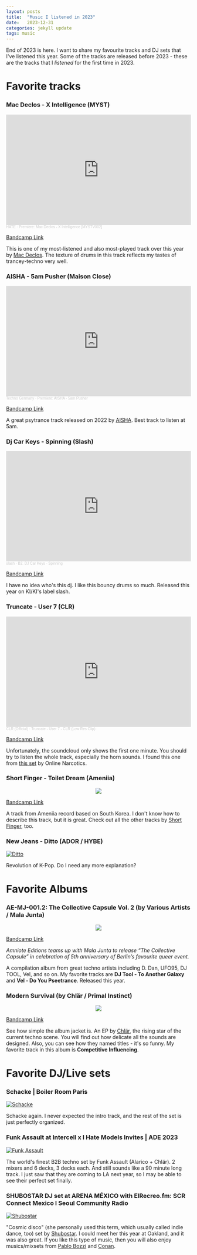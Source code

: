 ```yaml
---
layout: posts
title:  "Music I listened in 2023"
date:   2023-12-31
categories: jekyll update
tags: music
---
```


End of 2023 is here.
I want to share my favourite tracks and DJ sets that I've listened this year.
Some of the tracks are released before 2023 - these are the tracks that I *listened* for the first time in 2023.

# Favorite tracks


### Mac Declos - X Intelligence (MYST)

<iframe width="100%" height="300" scrolling="no" frameborder="no" allow="autoplay" src="https://w.soundcloud.com/player/?url=https%3A//api.soundcloud.com/tracks/1291676611&color=%23ff5500&auto_play=false&hide_related=false&show_comments=true&show_user=true&show_reposts=false&show_teaser=true&visual=true"></iframe><div style="font-size: 10px; color: #cccccc;line-break: anywhere;word-break: normal;overflow: hidden;white-space: nowrap;text-overflow: ellipsis; font-family: Interstate,Lucida Grande,Lucida Sans Unicode,Lucida Sans,Garuda,Verdana,Tahoma,sans-serif;font-weight: 100;"><a href="https://soundcloud.com/hate_music" title="HATE" target="_blank" style="color: #cccccc; text-decoration: none;">HATE</a> · <a href="https://soundcloud.com/hate_music/premiere-mac-declos-x-intelligence-mystv002" title="Premiere: Mac Declos - X Intelligence [MYSTV002]" target="_blank" style="color: #cccccc; text-decoration: none;">Premiere: Mac Declos - X Intelligence [MYSTV002]</a></div>

[Bandcamp Link](https://mystparis.bandcamp.com/track/b1-x-intelligence)

This is one of my most-listened and also most-played track over this year by [Mac Declos](https://www.instagram.com/mac.declos/).
The texture of drums in this track reflects my tastes of trancey-techno very well.

### AISHA - 5am Pusher (Maison Close)

<iframe width="100%" height="300" scrolling="no" frameborder="no" allow="autoplay" src="https://w.soundcloud.com/player/?url=https%3A//api.soundcloud.com/tracks/1256862361&color=%23ff5500&auto_play=false&hide_related=false&show_comments=true&show_user=true&show_reposts=false&show_teaser=true&visual=true"></iframe><div style="font-size: 10px; color: #cccccc;line-break: anywhere;word-break: normal;overflow: hidden;white-space: nowrap;text-overflow: ellipsis; font-family: Interstate,Lucida Grande,Lucida Sans Unicode,Lucida Sans,Garuda,Verdana,Tahoma,sans-serif;font-weight: 100;"><a href="https://soundcloud.com/technogermany" title="Techno Germany" target="_blank" style="color: #cccccc; text-decoration: none;">Techno Germany</a> · <a href="https://soundcloud.com/technogermany/premiere-aisha-5am-pusher" title="Premiere: AISHA - 5am Pusher" target="_blank" style="color: #cccccc; text-decoration: none;">Premiere: AISHA - 5am Pusher</a></div>

[Bandcamp Link](https://maisoncloserecords.bandcamp.com/track/5am-pusher)

A great psytrance track released on 2022 by [AISHA](https://www.instagram.com/aisha.gla/).
Best track to listen at 5am.

### Dj Car Keys - Spinning (Slash)

<iframe width="100%" height="300" scrolling="no" frameborder="no" allow="autoplay" src="https://w.soundcloud.com/player/?url=https%3A//api.soundcloud.com/tracks/1449141472&color=%23ff5500&auto_play=false&hide_related=false&show_comments=true&show_user=true&show_reposts=false&show_teaser=true&visual=true"></iframe><div style="font-size: 10px; color: #cccccc;line-break: anywhere;word-break: normal;overflow: hidden;white-space: nowrap;text-overflow: ellipsis; font-family: Interstate,Lucida Grande,Lucida Sans Unicode,Lucida Sans,Garuda,Verdana,Tahoma,sans-serif;font-weight: 100;"><a href="https://soundcloud.com/slashlabel" title="slash" target="_blank" style="color: #cccccc; text-decoration: none;">slash</a> · <a href="https://soundcloud.com/slashlabel/b2-dj-car-keys-spinning" title="B2. DJ Car Keys - Spinning" target="_blank" style="color: #cccccc; text-decoration: none;">B2. DJ Car Keys - Spinning</a></div>

[Bandcamp Link](https://slashlabel.bandcamp.com/track/dj-car-keys-spinning)

I have no idea who's this dj. I like this bouncy drums so much. Released this year on KI/KI's label slash.

### Truncate - User 7 (CLR)

<iframe width="100%" height="300" scrolling="no" frameborder="no" allow="autoplay" src="https://w.soundcloud.com/player/?url=https%3A//api.soundcloud.com/tracks/1289296642&color=%23ff5500&auto_play=false&hide_related=false&show_comments=true&show_user=true&show_reposts=false&show_teaser=true&visual=true"></iframe><div style="font-size: 10px; color: #cccccc;line-break: anywhere;word-break: normal;overflow: hidden;white-space: nowrap;text-overflow: ellipsis; font-family: Interstate,Lucida Grande,Lucida Sans Unicode,Lucida Sans,Garuda,Verdana,Tahoma,sans-serif;font-weight: 100;"><a href="https://soundcloud.com/clr" title="CLR (Official)" target="_blank" style="color: #cccccc; text-decoration: none;">CLR (Official)</a> · <a href="https://soundcloud.com/clr/truncate-user-7-clr-low-res-clip" title="Truncate - User 7 - CLR (Low Res Clip)" target="_blank" style="color: #cccccc; text-decoration: none;">Truncate - User 7 - CLR (Low Res Clip)</a></div>

[Bandcamp Link](https://clrofficial.bandcamp.com/track/truncate-user-7)

Unfortunately, the soundcloud only shows the first one minute. You should try to listen the whole track, especially the horn sounds. I found this one from [this set](https://soundcloud.com/online-narcotics/online-narcotics-monarch-extasis-presents-90723?si=fbaf35346d8340099628c311247616ac&utm_source=clipboard&utm_medium=text&utm_campaign=social_sharing) by Online Narcotics.

### Short Finger - Toilet Dream (Ameniia)

<p align="center">
<img src="/assets/images/2023music-toiletdream.jpeg">
</p>

[Bandcamp Link](https://ameniiarecords.bandcamp.com/track/toilet-dream)

A track from Ameniia record based on South Korea. I don't know how to describe this track, but it is great. Check out all the other tracks by [Short Finger](https://www.instagram.com/short.finger/), too.

### New Jeans - Ditto (ADOR / HYBE)

[![Ditto](http://img.youtube.com/vi/pSUydWEqKwE/0.jpg)](http://www.youtube.com/watch?v=pSUydWEqKwE "Ditto")

Revolution of K-Pop. Do I need any more explanation?

# Favorite Albums

### AE​​​-​​​MJ​​​-​​​001​​​.​​​2: The Collective Capsule Vol. 2 (by Various Artists / Mala Junta)

<p align="center">
<img src="/assets/images/2023music-aemj.jpeg">
</p>

[Bandcamp Link](https://amniote-editions.bandcamp.com/album/ae-mj-001-2-the-collective-capsule-vol-2)

*Amniote Editions teams up with Mala Junta to release “The Collective Capsule” in celebration of 5th anniversary of Berlin’s favourite queer event.*

A compilation album from great techno artists including D. Dan, UFO95, DJ TOOL, Vel, and so on. My favorite tracks are **DJ Tool - To Another Galaxy** and **Vel - Do You Pseetrance**. Released this year.


### Modern Survival (by Chlär / Primal Instinct)

<p align="center">
<img src="/assets/images/2023music-modernsurvival.jpeg">
</p>

[Bandcamp Link](https://primalinstinctrec.bandcamp.com/album/modern-survival-2)

See how simple the album jacket is. An EP by [Chlär](https://www.instagram.com/chlaer_/), the rising star of the current techno scene. You will find out how delicate all the sounds are designed. Also, you can see how they named titles - it's so funny. My favorite track in this album is **Competitive Influencing**.


# Favorite DJ/Live sets

### Schacke | Boiler Room Paris

[![Schacke](http://img.youtube.com/vi/oT6knG1y1OM/0.jpg)](http://www.youtube.com/watch?v=oT6knG1y1OM "Schacke")

Schacke again. I never expected the intro track, and the rest of the set is just perfectly organized.

### Funk Assault at Intercell x I Hate Models Invites | ADE 2023 

[![Funk Assault](http://img.youtube.com/vi/84UOtX7LUbs/0.jpg)](http://www.youtube.com/watch?v=o84UOtX7LUbs "Funk Assault")

The world's finest B2B techno set by Funk Assault (Alarico + Chlär). 2 mixers and 6 decks, 3 decks each. And still sounds like a 90 minute long track. I just saw that they are coming to LA next year, so I may be able to see their perfect set finally.

### SHUBOSTAR DJ set at ARENA MÉXICO with ElRecreo.fm: SCR Connect Mexico l Seoul Community Radio

[![Shubostar](http://img.youtube.com/vi/jfhVmGJ20Ac/0.jpg)](http://www.youtube.com/watch?v=jfhVmGJ20Ac "Shubostar")

"Cosmic disco" (she personally used this term, which usually called indie dance, too) set by [Shubostar](https://www.instagram.com/shubostar/). I could meet her this year at Oakland, and it was also great. If you like this type of music, then you will also enjoy musics/mixsets from [Pablo Bozzi](https://www.instagram.com/pablo.bozzi/) and [Conan](https://www.instagram.com/djconan/).
